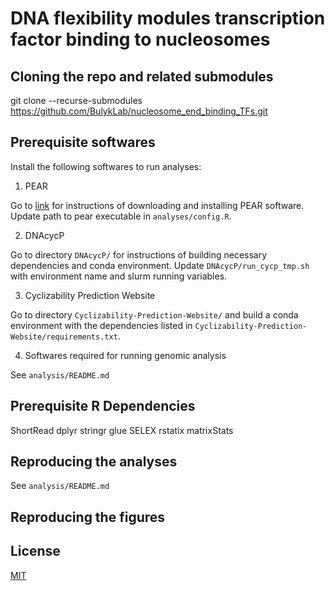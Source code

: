 # DNA flexibility modules transcription factor binding to nucleosomes

## Cloning the repo and related submodules

git clone --recurse-submodules https://github.com/BulykLab/nucleosome_end_binding_TFs.git

## Prerequisite softwares

Install the following softwares to run analyses:

1.  PEAR

Go to [link](https://cme.h-its.org/exelixis/web/software/pear/) for instructions of downloading and installing PEAR software. Update path to pear executable in `analyses/config.R`.

2.  DNAcycP

Go to directory `DNAcycP/` for instructions of building necessary dependencies and conda environment. Update `DNAcycP/run_cycp_tmp.sh` with environment name and slurm running variables.

3.  Cyclizability Prediction Website

Go to directory `Cyclizability-Prediction-Website/` and build a conda environment with the dependencies listed in `Cyclizability-Prediction-Website/requirements.txt`. 

4. Softwares required for running genomic analysis

See `analysis/README.md`


## Prerequisite R Dependencies

ShortRead dplyr stringr glue SELEX rstatix matrixStats

## Reproducing the analyses

See `analysis/README.md`

## Reproducing the figures


## License

[MIT](https://choosealicense.com/licenses/mit/)